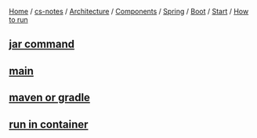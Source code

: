 [Home](https://mengxianbin.github.io) /
[cs-notes](https://mengxianbin.github.io/cs-notes/site) /
[Architecture](https://mengxianbin.github.io/cs-notes/site/Architecture) /
[Components](https://mengxianbin.github.io/cs-notes/site/Architecture/Components) /
[Spring](https://mengxianbin.github.io/cs-notes/site/Architecture/Components/Spring) /
[Boot](https://mengxianbin.github.io/cs-notes/site/Architecture/Components/Spring/Boot) /
[Start](https://mengxianbin.github.io/cs-notes/site/Architecture/Components/Spring/Boot/Start) /
[How to run](https://mengxianbin.github.io/cs-notes/site/Architecture/Components/Spring/Boot/Start/How%20to%20run)

## [jar command](https://mengxianbin.github.io/cs-notes/site/Architecture/Components/Spring/Boot/Start/How%20to%20run/jar%20command)

## [main](https://mengxianbin.github.io/cs-notes/site/Architecture/Components/Spring/Boot/Start/How%20to%20run/main)

## [maven or gradle](https://mengxianbin.github.io/cs-notes/site/Architecture/Components/Spring/Boot/Start/How%20to%20run/maven%20or%20gradle)

## [run in container](https://mengxianbin.github.io/cs-notes/site/Architecture/Components/Spring/Boot/Start/How%20to%20run/run%20in%20container)
